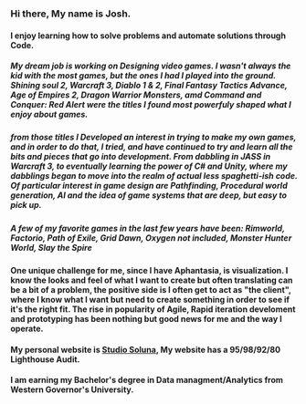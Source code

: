 ### Hi there, My name is Josh.

#### I enjoy learning how to solve problems and automate solutions through Code.


##### My dream job is working on Designing video games. I wasn't always the kid with the most games, but the ones I had I played into the ground. Shining soul 2, Warcraft 3, Diablo 1 & 2, Final Fantasy Tactics Advance, Age of Empires 2, Dragon Warrior Monsters, amd Command and Conquer: Red Alert were the titles I found most powerfuly shaped what I enjoy about games.

##### from those titles I Developed an interest in trying to make my own games, and in order to do that, I tried, and have continued to try and learn all the bits and pieces that go into development. From dabbling in JASS in Warcraft 3, to eventually learning the power of C# and Unity, where my dabblings began to move into the realm of actual less spaghetti-ish code. Of particular interest in game design are Pathfinding, Procedural world generation, AI and the idea of game systems that are deep, but easy to pick up.

##### A few of my favorite games in the last few years have been: Rimworld, Factorio, Path of Exile, Grid Dawn, Oxygen not included, Monster Hunter World, Slay the Spire


#### One unique challenge for me, since I have Aphantasia, is visualization. I know the looks and feel of what I want to create but often translating can be a bit of a problem, the positive side is I often get to act as "the client", where I know what I want but need to create something in order to see if it's the right fit. The rise in popularity of Agile, Rapid iteration develoment and prototyping has been nothing but good news for me and the way I operate. 

#### My personal website is [Studio Soluna](studiosoluna.com), My website has a 95/98/92/80 Lighthouse Audit.

#### I am earning my Bachelor's degree in Data managment/Analytics from Western Governor's University.
